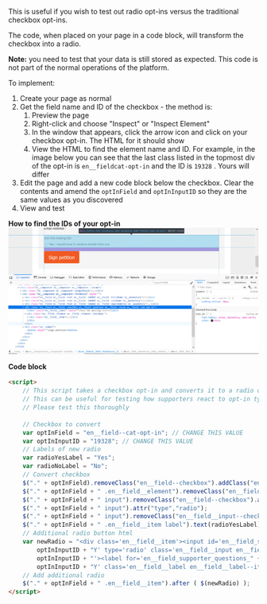 This is useful if you wish to test out radio opt-ins versus the traditional checkbox opt-ins.

The code, when placed on your page in a code block, will transform the checkbox into a radio.

**Note:** you need to test that your data is still stored as expected. This code is not part of the normal operations of the platform.

To implement:

1) Create your page as normal
2) Get the field name and ID of the checkbox - the method is:
    1) Preview the page
    2) Right-click and choose "Inspect" or "Inspect Element"
    3) In the window that appears, click the arrow icon and click on your checkbox opt-in. The HTML for it should show
    4) View the HTML to find the element name and ID. For example, in the image below you can see that the last class listed in the topmost div of the opt-in is ```en__fieldcat-opt-in``` and the ID is ```19328``` . Yours will differ
3) Edit the page and add a new code block below the checkbox. Clear the contents and amend the ```optInField``` and ```optInInputID``` so they are the same values as you discovered 
4) View and test

**How to find the IDs of your opt-in**
![How to find the variables](https://github.com/EngagingNetworks/page-builder-code-blocks/blob/master/convert-checkbox-to-radio.png?raw=true)

**Code block**
``` html
<script>
    // This script takes a checkbox opt-in and converts it to a radio opt-in
    // This can be useful for testing how supporters react to opt-in type
    // Please test this thoroughly
    
    // Checkbox to convert
    var optInField = "en__field--cat-opt-in"; // CHANGE THIS VALUE
    var optInInputID = "19328"; // CHANGE THIS VALUE
    // Labels of new radio
    var radioYesLabel = "Yes";
    var radioNoLabel = "No";
    // Convert checkbox
    $("." + optInField).removeClass("en__field--checkbox").addClass("en__field--radio");
    $("." + optInField + " .en__field__element").removeClass("en__field__element--checkbox").addClass("en__field__element--radio");
    $("." + optInField + " input").removeClass("en__field--checkbox").addClass("en__field--radio");
    $("." + optInField + " input").attr("type","radio");
    $("." + optInField + " input").removeClass("en__field__input--checkbox").addClass("en__field__input--radio");
    $("." + optInField + " .en__field__item label").text(radioYesLabel);
    // Additional radio button html
    var newRadio = "<div class='en__field__item'><input id='en__field_supporter_questions_" +
        optInInputID + "Y' type='radio' class='en__field__input en__field__input--radio' value='N' name='supporter.questions." +
        optInInputID + "'><label for='en__field_supporter_questions_" +
        optInInputID + "Y' class='en__field__label en__field__label--item'>" + radioNoLabel + "</label></div>"
    // Add additional radio
    $("." + optInField + " .en__field__item").after ( $(newRadio) );
</script>
```
